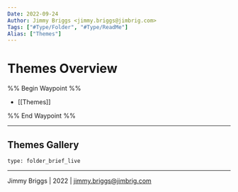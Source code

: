 ```yaml
---
Date: 2022-09-24
Author: Jimmy Briggs <jimmy.briggs@jimbrig.com>
Tags: ["#Type/Folder", "#Type/ReadMe"]
Alias: ["Themes"]
---
```


# Themes Overview

%% Begin Waypoint %%
- [[Themes]]

%% End Waypoint %%

***

## Themes Gallery

 
```ccard
type: folder_brief_live
```
 

***

Jimmy Briggs | 2022 | <jimmy.briggs@jimbrig.com>



